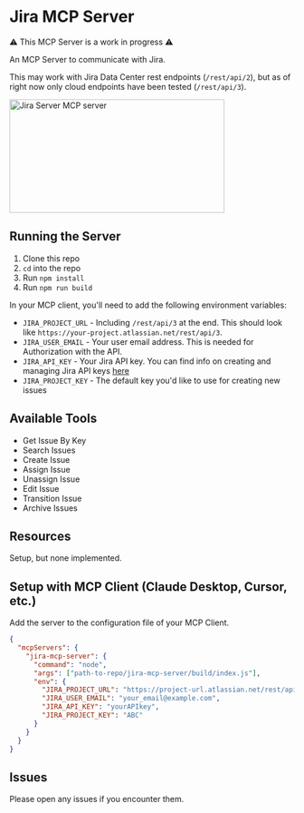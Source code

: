# Jira MCP Server

⚠️ This MCP Server is a work in progress ⚠️

An MCP Server to communicate with Jira.

This may work with Jira Data Center rest endpoints (`/rest/api/2`), but as of right now only cloud endpoints have been tested (`/rest/api/3`).

<a href="https://glama.ai/mcp/servers/@brianstone/jira-mcp-server">
  <img width="380" height="200" src="https://glama.ai/mcp/servers/@brianstone/jira-mcp-server/badge" alt="Jira Server MCP server" />
</a>

## Running the Server

1. Clone this repo
2. `cd` into the repo
3. Run `npm install`
4. Run `npm run build`

In your MCP client, you'll need to add the following environment variables:

- `JIRA_PROJECT_URL` - Including `/rest/api/3` at the end. This should look like `https://your-project.atlassian.net/rest/api/3`.
- `JIRA_USER_EMAIL` - Your user email address. This is needed for Authorization with the API.
- `JIRA_API_KEY` - Your Jira API key. You can find info on creating and managing Jira API keys [here](https://support.atlassian.com/atlassian-account/docs/manage-api-tokens-for-your-atlassian-account/)
- `JIRA_PROJECT_KEY` - The default key you'd like to use for creating new issues

## Available Tools

- Get Issue By Key
- Search Issues
- Create Issue
- Assign Issue
- Unassign Issue
- Edit Issue
- Transition Issue
- Archive Issues

## Resources

Setup, but none implemented.

## Setup with MCP Client (Claude Desktop, Cursor, etc.)

Add the server to the configuration file of your MCP Client.

```json
{
  "mcpServers": {
    "jira-mcp-server": {
      "command": "node",
      "args": ["path-to-repo/jira-mcp-server/build/index.js"],
      "env": {
        "JIRA_PROJECT_URL": "https://project-url.atlassian.net/rest/api/3",
        "JIRA_USER_EMAIL": "your_email@example.com",
        "JIRA_API_KEY": "yourAPIkey",
        "JIRA_PROJECT_KEY": "ABC"
      }
    }
  }
}
```

## Issues

Please open any issues if you encounter them.